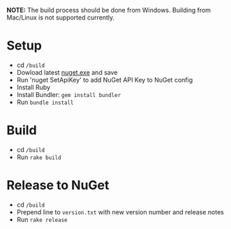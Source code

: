 **NOTE:** The build process should be done from Windows.  Building from Mac/Linux is not supported currently.

# Setup

- cd `/build`
- Dowload latest [nuget.exe](https://nuget.org/nuget.exe) and save
- Run 'nuget SetApiKey' to add NuGet API Key to NuGet config
- Install Ruby
- Install Bundler: `gem install bundler`
- Run `bundle install`

# Build

- cd `/build`
- Run `rake build`

# Release to NuGet

- cd `/build`
- Prepend line to `version.txt` with new version number and release notes
- Run `rake release`

